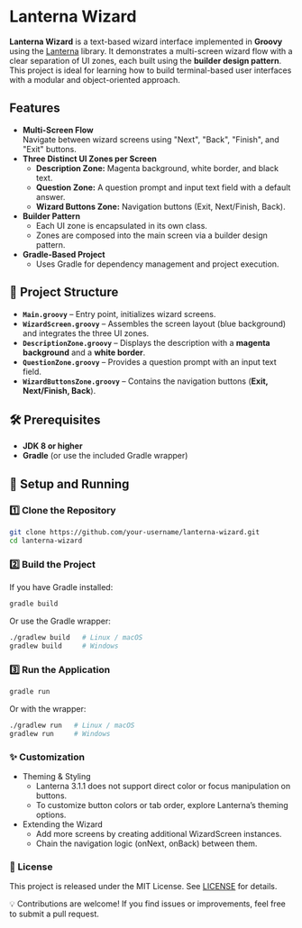 # Lanterna Wizard

**Lanterna Wizard** is a text-based wizard interface implemented in **Groovy** using the [Lanterna](https://github.com/mabe02/lanterna) library. It demonstrates a multi-screen wizard flow with a clear separation of UI zones, each built using the **builder design pattern**. This project is ideal for learning how to build terminal-based user interfaces with a modular and object-oriented approach.

## Features

- **Multi-Screen Flow**  
  Navigate between wizard screens using "Next", "Back", "Finish", and "Exit" buttons.
- **Three Distinct UI Zones per Screen**
    - **Description Zone:** Magenta background, white border, and black text.
    - **Question Zone:** A question prompt and input text field with a default answer.
    - **Wizard Buttons Zone:** Navigation buttons (Exit, Next/Finish, Back).
- **Builder Pattern**
    - Each UI zone is encapsulated in its own class.
    - Zones are composed into the main screen via a builder design pattern.
- **Gradle-Based Project**
    - Uses Gradle for dependency management and project execution.

## 📁 Project Structure


- **`Main.groovy`** – Entry point, initializes wizard screens.
- **`WizardScreen.groovy`** – Assembles the screen layout (blue background) and integrates the three UI zones.
- **`DescriptionZone.groovy`** – Displays the description with a **magenta background** and a **white border**.
- **`QuestionZone.groovy`** – Provides a question prompt with an input text field.
- **`WizardButtonsZone.groovy`** – Contains the navigation buttons (**Exit, Next/Finish, Back**).

## 🛠 Prerequisites

- **JDK 8 or higher**
- **Gradle** (or use the included Gradle wrapper)

## 🚀 Setup and Running

### 1️⃣ Clone the Repository

```sh
git clone https://github.com/your-username/lanterna-wizard.git
cd lanterna-wizard
```

### 2️⃣ Build the Project

If you have Gradle installed:

```sh
gradle build
```

Or use the Gradle wrapper:

```sh
./gradlew build   # Linux / macOS
gradlew build     # Windows
```
### 3️⃣ Run the Application

```sh
gradle run
```
Or with the wrapper:

```sh
./gradlew run   # Linux / macOS
gradlew run     # Windows
```
### ✨ Customization
* Theming & Styling
    - Lanterna 3.1.1 does not support direct color or focus manipulation on buttons.
    - To customize button colors or tab order, explore Lanterna’s theming options.
* Extending the Wizard
    - Add more screens by creating additional WizardScreen instances.
    - Chain the navigation logic (onNext, onBack) between them.

### 📜 License

This project is released under the MIT License. See [LICENSE](LICENSE) for details.


💡 Contributions are welcome! If you find issues or improvements, feel free to submit a pull request.
